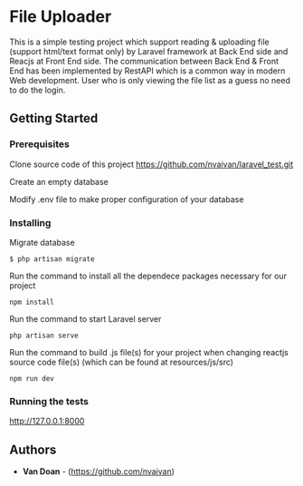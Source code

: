 # File Uploader

This is a simple testing project which support reading & uploading file (support html/text format only) by Laravel framework at Back End side and Reacjs at Front End side. The communication between Back End & Front End has been implemented by RestAPI which is a common way in modern Web development.
User who is only viewing the file list as a guess no need to do the login.

## Getting Started

### Prerequisites

Clone source code of this project
https://github.com/nvaivan/laravel_test.git

Create an empty database

Modify .env file to make proper configuration of your database

### Installing

Migrate database
```
$ php artisan migrate
```

Run the command to install all the dependece packages necessary for our project
```
npm install
```

Run the command to start Laravel server
```
php artisan serve
```

Run the command to build .js file(s) for your project when changing reactjs source code file(s) (which can be found at resources/js/src)
```
npm run dev 
```

### Running the tests

http://127.0.0.1:8000

## Authors

* **Van Doan** - (https://github.com/nvaivan)
